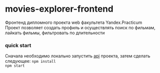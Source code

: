 # movies-explorer-frontend
Фронтенд дипломного проекта web факультета Yandex.Practicum   
Проект позволяет создать профиль и осуществлять поиск по фильмам, лайкать фильмы, фильтровать по длительности

### quick start
Сначала необходимо локально запустить [api](https://github.com/Dmitry-Filippov/movies-explorer-api) проекта,
затем сделать следующее:
`npm install`  
`npm start`

